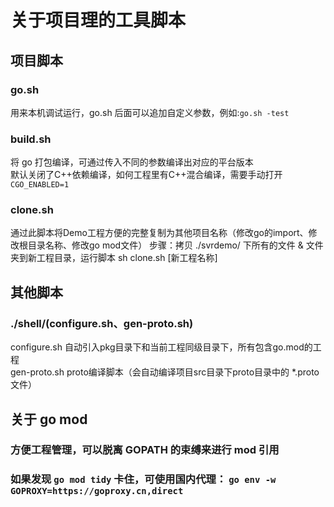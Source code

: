 # 关于项目理的工具脚本
## 项目脚本
### go.sh
用来本机调试运行，go.sh 后面可以追加自定义参数，例如:`go.sh -test`

### build.sh
将 go 打包编译，可通过传入不同的参数编译出对应的平台版本  
默认关闭了C++依赖编译，如何工程里有C++混合编译，需要手动打开`CGO_ENABLED=1`  

### clone.sh
通过此脚本将Demo工程方便的完整复制为其他项目名称（修改go的import、修改根目录名称、修改go mod文件）
步骤：拷贝 ./svrdemo/ 下所有的文件 & 文件夹到新工程目录，运行脚本 sh clone.sh [新工程名称]

## 其他脚本
### ./shell/(configure.sh、gen-proto.sh)
configure.sh 自动引入pkg目录下和当前工程同级目录下，所有包含go.mod的工程  
gen-proto.sh proto编译脚本（会自动编译项目src目录下proto目录中的 *.proto 文件）  

## 关于 go mod
### 方便工程管理，可以脱离 GOPATH 的束缚来进行 mod 引用
### 如果发现 `go mod tidy` 卡住，可使用国内代理： `go env -w GOPROXY=https://goproxy.cn,direct`